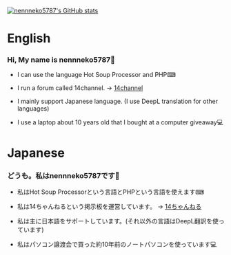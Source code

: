 [![nennneko5787's GitHub stats](https://github-readme-stats.vercel.app/api?username=nennneko5787)](https://github.com/anuraghazra/github-readme-stats)
# English
### Hi, My name is nennneko5787👋  
* I can use the language Hot Soup Processor and PHP⌨  
  
* I run a forum called 14channel. -&gt; <a href="http://14chan.cf">14channel</a>  
  
* I mainly support Japanese language. (I use DeepL translation for other languages)  
  
* I use a laptop about 10 years old that I bought at a computer giveaway💻  
# Japanese
### どうも。私はnennneko5787です👋  
* 私はHot Soup Processorという言語とPHPという言語を使えます⌨  
  
* 私は14ちゃんねるという掲示板を運営しています。 -&gt; <a href="http://14chan.cf">14ちゃんねる</a>  
  
* 私は主に日本語をサポートしています。(それ以外の言語はDeepL翻訳を使っています)  
  
* 私はパソコン譲渡会で買った約10年前のノートパソコンを使っています💻  
